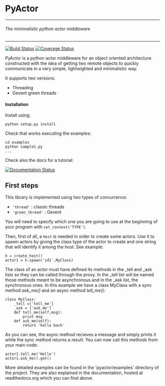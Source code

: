 # **PyActor**
-----------------------------
###### _The minimalistic python actor middleware_
-------------------------------------

[![Build Status](https://travis-ci.org/pedrotgn/pyactor.svg?branch=master)](https://travis-ci.org/pedrotgn/pyactor)
[![Coverage Status](https://codecov.io/gh/pedrotgn/pyactor/branch/master/graph/badge.svg)](https://codecov.io/gh/pedrotgn/pyactor)

PyActor is a python actor middleware for an object oriented architecture
constructed with the idea of getting two remote objects
to quickly communicate in a very simple, lightwighted and minimalistic way.

It supports two versions:
* Threading
* Gevent green threads

<!-- +grafic tests -->

#### Installation
Install using:

    python setup.py install

Check that works executing the examples:

    cd examples
    python sample1.py
    ...

Check also the docs for a tutorial:

[![Documentation Status](https://readthedocs.org/projects/pyactor/badge/?version=latest)](http://pyactor.readthedocs.io/en/latest/?badge=latest)


## First steps

This library is implemented using two types of concurrence:

* ``'thread'`` : classic threads
* ``'green_thread'`` : Gevent

You will need to specify which one you are going to use at the beginning of your
program with ``set_context('TYPE')``.

Then, first of all, a `Host` is needed in order to create some
actors. Use it to spawn actors by giving the
class type of the actor to create and one string that will identify it among the
host. See example:

    h = create_host()
    actor1 = h.spawn('id1',MyClass)

The class of an actor must have defined its methods in the _tell and _ask lists
so they can be called through the proxy. In the _tell list will be named those
methods meant to be asynchronous and in the _ask list, the synchronous ones.
In this example we have a class MyClass with a sync method *ask_me()* and an
async method *tell_me()*:

    class MyClass:
        _tell =['tell_me']
        _ask = ['ask_me']
        def tell_me(self,msg):
            print msg
        def ask_me(self):
            return 'hello back'

As you can see, the async method recieves a message and simply prints it while
the sync method returns a result. You can now call this methods from your main
code:

    actor1.tell_me('Hello')
    actor1.ask_me().get()

More detailed examples can be found in the
'pyactor/examples' directory of the project. They are also explained in the
documentation, hosted at readthedocs.org which you can find above.

